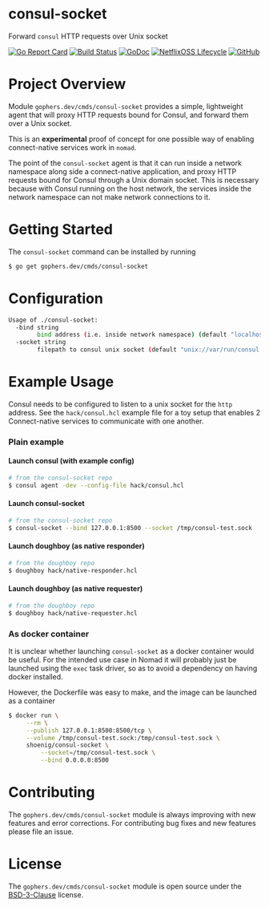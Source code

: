 consul-socket
=============

Forward `consul` HTTP requests over Unix socket

[![Go Report Card](https://goreportcard.com/badge/gophers.dev/cmds/consul-socket)](https://goreportcard.com/report/gophers.dev/cmds/consul-socket)
[![Build Status](https://travis-ci.com/shoenig/consul-socket.svg?branch=master)](https://travis-ci.com/shoenig/consul-socket)
[![GoDoc](https://godoc.org/gophers.dev/cmds/consul-socket?status.svg)](https://godoc.org/gophers.dev/cmds/consul-socket)
[![NetflixOSS Lifecycle](https://img.shields.io/osslifecycle/shoenig/consul-socket.svg)](OSSMETADATA)
[![GitHub](https://img.shields.io/github/license/shoenig/consul-socket.svg)](LICENSE)

# Project Overview

Module `gophers.dev/cmds/consul-socket` provides a simple, lightweight agent that
will proxy HTTP requests bound for Consul, and forward them over a Unix socket.

This is an **experimental** proof of concept for one possible way of enabling
connect-native services work in `nomad`.

The point of the `consul-socket` agent is that it can run inside a network namespace
along side a connect-native application, and proxy HTTP requests bound for Consul through
a Unix domain socket. This is necessary because with Consul running on the host network,
the services inside the network namespace can not make network connections to it.

# Getting Started

The `consul-socket` command can be installed by running
```bash
$ go get gophers.dev/cmds/consul-socket
```

# Configuration

```bash
Usage of ./consul-socket:
  -bind string
    	bind address (i.e. inside network namespace) (default "localhost:8500")
  -socket string
    	filepath to consul unix socket (default "unix://var/run/consul.sock")
```

# Example Usage

Consul needs to be configured to listen to a unix socket for the `http` address.
See the `hack/consul.hcl` example file for a toy setup that enables 2 Connect-native
services to communicate with one another.

### Plain example

#### Launch consul (with example config)

```bash
# from the consul-socket repo
$ consul agent -dev --config-file hack/consul.hcl
```

#### Launch consul-socket

```bash
# from the consul-socket repo
$ consul-socket --bind 127.0.0.1:8500 --socket /tmp/consul-test.sock
```

#### Launch doughboy (as native responder)

```bash
# from the doughboy repo
$ doughboy hack/native-responder.hcl
```

#### Launch doughboy (as native requester)

```bash
# from the doughboy repo
$ doughboy hack/native-requester.hcl
```

### As docker container

It is unclear whether launching `consul-socket` as a docker container would be
useful. For the intended use case in Nomad it will probably just be launched
using the `exec` task driver, so as to avoid a dependency on having docker installed.

However, the Dockerfile was easy to make, and the image can be launched as a container

```bash
$ docker run \
  	 --rm \
	 --publish 127.0.0.1:8500:8500/tcp \
	 --volume /tmp/consul-test.sock:/tmp/consul-test.sock \
	 shoenig/consul-socket \
	     --socket=/tmp/consul-test.sock \
	     --bind 0.0.0.0:8500
```

# Contributing

The `gophers.dev/cmds/consul-socket` module is always improving with new features
and error corrections. For contributing bug fixes and new features please file an issue.

# License

The `gophers.dev/cmds/consul-socket` module is open source under the [BSD-3-Clause](LICENSE) license.
